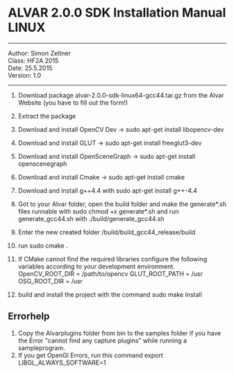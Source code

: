 
# ALVAR 2.0.0 SDK Installation Manual LINUX


----------
Author: Simon Zeltner  
Class: HF2A 2015  
Date: 25.5.2015  
Version: 1.0

----------


 1. Download package alvar-2.0.0-sdk-linux64-gcc44.tar.gz from the Alvar Website (you have to fill out the form!)
 2. Extract the package
 3. Download and install OpenCV Dev -> sudo apt-get install libopencv-dev
 4. Download and install GLUT -> sudo apt-get install freeglut3-dev
 5. Download and install OpenSceneGraph -> sudo apt-get install openscenegraph
 6. Download and install Cmake -> sudo apt-get install cmake
 7. Download and install g++4.4 with sudo apt-get install g++-4.4
 8. Got to your Alvar folder, open the build folder and make the generate*.sh files runnable with sudo chmod +x generate*.sh and run generate_gcc44.sh with ./build/generate_gcc44.sh
 9. Enter the new created folder /build/build_gcc44_release/build
 10. run  sudo cmake .
 11. If CMake cannot find the required libraries configure the following variables according to your development
   environment.
     OpenCV_ROOT_DIR = /path/to/opencv
     GLUT_ROOT_PATH = /usr
     OSG_ROOT_DIR = /usr
     
 12.  build and install the project with the command sudo make install 
 
 ## Errorhelp
1. Copy the Alvarplugins folder from bin to the samples folder if you have the Error "cannot find any capture plugins" while running a sampleprogram.
2. If you get OpenGl Errors, run this command export LIBGL_ALWAYS_SOFTWARE=1
